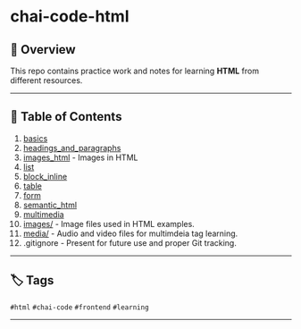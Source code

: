 # chai-code-html

## 📝 Overview
This repo contains practice work and notes for learning **HTML** from different resources.

-----

## 📁 Table of Contents

1. [basics](./basics/01_basics.html)
2. [headings_and_paragraphs](./headings_and_paragraphs/02_headings_paragraphs.html)
3. [images_html](./images_html/images.html) - Images in HTML
4. [list](./list/lists.html)
5. [block_inline](./block_inline/block_inline.html)
6. [table](./table/table.html)
7. [form](./form/form.html)
8. [semantic_html](./semantic_html/semantics.html)
9. [multimedia](./multimedia/multimedia.html)
10. [images/](./images/) - Image files used in HTML examples.
11. [media/](./media/) - Audio and video files for multimdeia tag learning.
12. .gitignore - Present for future use and proper Git tracking.

-----

## 🏷️ Tags 

`#html` `#chai-code` `#frontend` `#learning`

-----